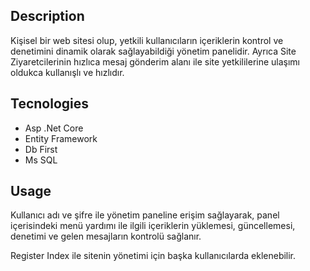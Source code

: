 ## Description

Kişisel bir web sitesi olup, yetkili kullanıcıların içeriklerin kontrol ve denetimini dinamik olarak sağlayabildiği yönetim panelidir. Ayrıca Site Ziyaretcilerinin hızlıca mesaj gönderim alanı ile site yetkililerine ulaşımı oldukca kullanışlı ve hızlıdır.

## Tecnologies

* Asp .Net Core
* Entity Framework
* Db First
* Ms SQL


## Usage

Kullanıcı adı ve şifre ile yönetim paneline erişim sağlayarak, panel içerisindeki menü yardımı ile ilgili içeriklerin yüklemesi, güncellemesi, denetimi ve gelen mesajların kontrolü sağlanır.

Register Index ile sitenin yönetimi için başka kullanıcılarda eklenebilir.
